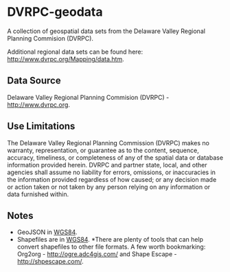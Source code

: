 # DVRPC-geodata

A collection of geospatial data sets from the Delaware Valley Regional Planning Commision (DVRPC).

Additional regional data sets can be found here: http://www.dvrpc.org/Mapping/data.htm.

## Data Source

Delaware Valley Regional Planning Commision (DVRPC) - http://www.dvrpc.org.


## Use Limitations
The Delaware Valley Regional Planning Commission (DVRPC) makes no warranty, representation, or guarantee as to the content, sequence, accuracy, timeliness, or completeness of any of the spatial data or database information provided herein.
DVRPC and partner state, local, and other agencies shall assume no liability for errors, omissions, or inaccuracies in the information provided regardless of how caused; or any decision made or action taken or not taken by any person relying on any information or data furnished within. 

## Notes
* GeoJSON in [WGS84](http://spatialreference.org/ref/epsg/4326/).
* Shapefiles are in [WGS84](http://spatialreference.org/ref/epsg/4326/).
*There are plenty of tools that can help convert shapefiles to other file formats. A few worth bookmarking: Org2org - http://ogre.adc4gis.com/  and Shape Escape - http://shpescape.com/.
